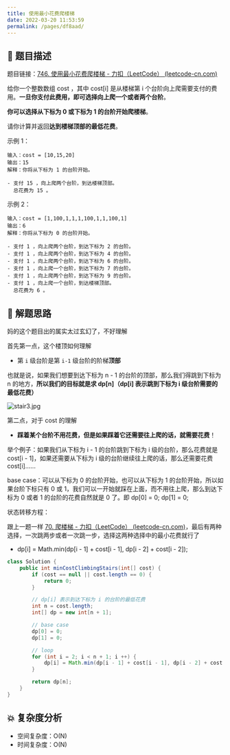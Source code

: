 ```yaml
---
title: 使用最小花费爬楼梯
date: 2022-03-20 11:53:59
permalink: /pages/df8aad/
---
```


## 📃 题目描述

题目链接：[746. 使用最小花费爬楼梯 - 力扣（LeetCode） (leetcode-cn.com)](https://leetcode-cn.com/problems/min-cost-climbing-stairs/)

给你一个整数数组 cost ，其中 cost[i] 是从楼梯第 i 个台阶向上爬需要支付的费用。**一旦你支付此费用，即可选择向上爬一个或者两个台阶**。

**你可以选择从下标为 0 或下标为 1 的台阶开始爬楼梯**。

请你计算并返回**达到楼梯顶部的最低花费**。

 

示例 1：

```
输入：cost = [10,15,20]
输出：15
解释：你将从下标为 1 的台阶开始。

- 支付 15 ，向上爬两个台阶，到达楼梯顶部。
  总花费为 15 。
```



示例 2：

```
输入：cost = [1,100,1,1,1,100,1,1,100,1]
输出：6
解释：你将从下标为 0 的台阶开始。

- 支付 1 ，向上爬两个台阶，到达下标为 2 的台阶。
- 支付 1 ，向上爬两个台阶，到达下标为 4 的台阶。
- 支付 1 ，向上爬两个台阶，到达下标为 6 的台阶。
- 支付 1 ，向上爬一个台阶，到达下标为 7 的台阶。
- 支付 1 ，向上爬两个台阶，到达下标为 9 的台阶。
- 支付 1 ，向上爬一个台阶，到达楼梯顶部。
  总花费为 6 。
```



## 🔔 解题思路

妈的这个题目出的属实太过玄幻了，不好理解

首先第一点，这个楼顶如何理解

- 第 `i` 级台阶是第 `i-1` 级台阶的阶梯**顶部**

也就是说，如果我们想要到达下标为 n - 1 的台阶的顶部，那么我们得跳到下标为 n 的地方，**所以我们的目标就是求 dp[n]（dp[i] 表示跳到下标为 i 级台阶需要的最低花费）**

![stair3.jpg](https://pic.leetcode-cn.com/81a467350e55f402495e67011f342aecf4ee8b2a49802b5a6067afdf268be82b-stair3.jpg)

第二点，对于 cost 的理解

- **踩着某个台阶不用花费，但是如果踩着它还需要往上爬的话，就需要花费**！

举个例子：如果我们从下标为 i - 1 的台阶跳到下标为 i 级的台阶，那么花费就是 cost[i - 1]，如果还需要从下标为 i 级的台阶继续往上爬的话，那么还需要花费 cost[i]......

base case：可以从下标为 0 的台阶开始，也可以从下标为 1 的台阶开始，所以如果台阶下标只有 0 或 1，我们可以一开始就踩在上面，而不用往上爬，那么到达下标为 0 或者 1 的台阶的花费自然就是 0 了。即 dp[0] = 0; dp[1] = 0;

状态转移方程：

跟上一题一样 [70. 爬楼梯 - 力扣（LeetCode） (leetcode-cn.com)](https://leetcode-cn.com/problems/climbing-stairs/)，最后有两种选择，一次跳两步或者一次跳一步，选择这两种选择中的最小花费就行了

- dp[i] = Math.min(dp[i - 1] + cost[i - 1], dp[i - 2] + cost[i - 2]);


```java
class Solution {
    public int minCostClimbingStairs(int[] cost) {
        if (cost == null || cost.length == 0) {
            return 0;
        }

        // dp[i] 表示到达下标为 i 的台阶的最低花费
        int n = cost.length;
        int[] dp = new int[n + 1];

        // base case
        dp[0] = 0;
        dp[1] = 0;

        // loop
        for (int i = 2; i < n + 1; i ++) {
            dp[i] = Math.min(dp[i - 1] + cost[i - 1], dp[i - 2] + cost[i - 2]);
        }

        return dp[n];
    }
}
```

## 💥 复杂度分析

- 空间复杂度：O(N)
- 时间复杂度：O(N)

